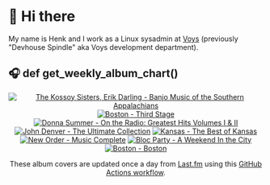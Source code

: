 # 👋 Hi there

My name is Henk and I work as a Linux sysadmin at <a href="https://www.voys.co/about/">Voys</a> (previously "Devhouse Spindle" aka Voys development department).

## 🎧 def get_weekly_album_chart()
<!-- lastfm -->
<p align="center"><a href="https://www.last.fm/music/The+Kossoy+Sisters,+Erik+Darling/Banjo+Music+of+the+Southern+Appalachians"><img src="https://lastfm.freetls.fastly.net/i/u/64s/e33aad8c6788266035408713ab19f033.jpg" title="The Kossoy Sisters, Erik Darling - Banjo Music of the Southern Appalachians"></a> <a href="https://www.last.fm/music/Boston/Third+Stage"><img src="https://lastfm.freetls.fastly.net/i/u/64s/9e57cdb071e34cc0a64d92b86867ac70.png" title="Boston - Third Stage"></a> <a href="https://www.last.fm/music/Donna+Summer/On+the+Radio:+Greatest+Hits+Volumes+I+&+II"><img src="https://lastfm.freetls.fastly.net/i/u/64s/fcf99eea809c3c2c460d6ed8e7f5e13e.jpg" title="Donna Summer - On the Radio: Greatest Hits Volumes I & II"></a> <a href="https://www.last.fm/music/John+Denver/The+Ultimate+Collection"><img src="https://lastfm.freetls.fastly.net/i/u/64s/a2a0d5c8ac014c0b9667646d7c87ad54.jpg" title="John Denver - The Ultimate Collection"></a> <a href="https://www.last.fm/music/Kansas/The+Best+of+Kansas"><img src="https://lastfm.freetls.fastly.net/i/u/64s/9e79436113d34068a0da6b379f766c4f.jpg" title="Kansas - The Best of Kansas"></a> <a href="https://www.last.fm/music/New+Order/Music+Complete"><img src="https://lastfm.freetls.fastly.net/i/u/64s/01462fe4877c37f1dd997c03e51bf901.png" title="New Order - Music Complete"></a> <a href="https://www.last.fm/music/Bloc+Party/A+Weekend+In+the+City"><img src="https://lastfm.freetls.fastly.net/i/u/64s/56392f20d7514d2580cbbbea75a74f9e.png" title="Bloc Party - A Weekend In the City"></a> <a href="https://www.last.fm/music/Boston/Boston"><img src="https://lastfm.freetls.fastly.net/i/u/64s/c88c27c1882542ae880ac063af38d647.png" title="Boston - Boston"></a> </p>

<p align="center">These album covers are updated once a day from <a href="https://www.last.fm/user/hbokh">Last.fm</a> using this <a href="https://github.com/marketplace/actions/lastfm-to-markdown">GitHub Actions workflow</a>.</p>
